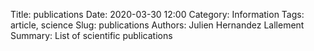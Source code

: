 Title: publications
Date: 2020-03-30 12:00
Category: Information
Tags: article, science
Slug: publications
Authors: Julien Hernandez Lallement
Summary: List of scientific publications